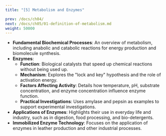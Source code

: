 ```yaml
---
title: "[5] Metabolism and Enzymes"

prev: /docs/ch04/
next: /docs/ch05/01-definition-of-metabolism.md
weight: 50000
---
```


* **Fundamental Biochemical Processes**: An overview of metabolism, including anabolic and catabolic reactions for energy production and biomolecule synthesis.
* **Enzymes**:
    * **Function**: Biological catalysts that speed up chemical reactions without being used up.
    * **Mechanism**: Explores the "lock and key" hypothesis and the role of activation energy.
    * **Factors Affecting Activity**: Details how temperature, pH, substrate concentration, and enzyme concentration influence enzyme function.
    * **Practical Investigations**: Uses amylase and pepsin as examples to support experimental investigations.
* **Applications of Enzymes**: Highlights their use in everyday life and industry, such as in digestion, food processing, and bio-detergents.
* **Immobilized Enzyme Technology**: Focuses on the application of enzymes in leather production and other industrial processes.
